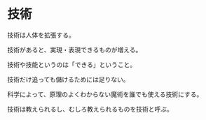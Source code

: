 # 技術

技術は人体を拡張する。

技術があると、実現・表現できるものが増える。

技術や技能というのは「できる」ということ。

技術だけ追っても儲けるためには足りない。

科学によって、原理のよくわからない魔術を誰でも使える技術にする。

技術は教えられるし、むしろ教えられるものを技術と呼ぶ。
